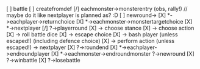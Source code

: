 
[ ] battle
[ ]     createfromdef
[/]     eachmonster->monsterentry (obs, rally!) // maybe do it like nextplayer is planned as? :D
[ ]     newround->
[X]         *->eachplayer->returnchoice
[X]         *->eachmonster->monstertargetchoice
[X]         *->nextplayer
[/]             ?->playerround
[X]                 -> choose stance
[X]                 -> choose action
[X]                 -> roll battle dice
[X]                 -> escape choice
[X]                 -> bash player (unless escaped!) (including defence choice)
[X]                 -> perform action (unless escaped!)
                    -> nextplayer
[X]             ?->roundend
[X]                 *->eachplayer->endroundplayer
[X]                 *->eachmonster->endroundmonster
                    ?->newround
[X]                 ?->winbattle
[X]                 ?->losebattle
